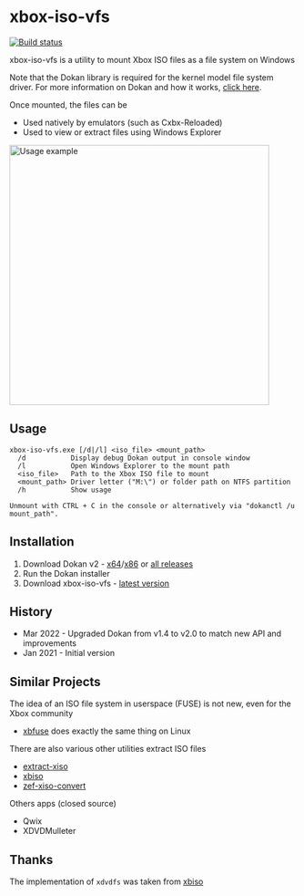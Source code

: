 # xbox-iso-vfs
[![Build status](https://ci.appveyor.com/api/projects/status/dp43t000dnga9w3m?svg=true)](https://ci.appveyor.com/project/x1nixmzeng/xbox-iso-vfs)

xbox-iso-vfs is a utility to mount Xbox ISO files as a file system on Windows

Note that the Dokan library is required for the kernel model file system driver. For more information on Dokan and how it works, [click here](https://github.com/dokan-dev/dokany#how-it-works).

Once mounted, the files can be
* Used natively by emulators (such as Cxbx-Reloaded)
* Used to view or extract files using Windows Explorer

<img width="456" alt="Usage example" src="https://user-images.githubusercontent.com/327967/103487886-76800500-4e00-11eb-8b74-81a3e890a1c1.png">


## Usage

    xbox-iso-vfs.exe [/d|/l] <iso_file> <mount_path>
      /d           Display debug Dokan output in console window
      /l           Open Windows Explorer to the mount path
      <iso_file>   Path to the Xbox ISO file to mount
      <mount_path> Driver letter ("M:\") or folder path on NTFS partition
      /h           Show usage
    
    Unmount with CTRL + C in the console or alternatively via "dokanctl /u mount_path".


## Installation

1. Download Dokan v2 - [x64](https://github.com/dokan-dev/dokany/releases/download/v2.0.3.2000/Dokan_x64.msi)/[x86](https://github.com/dokan-dev/dokany/releases/download/v2.0.3.2000/Dokan_x86.msi) or [all releases](https://github.com/dokan-dev/dokany/releases/tag/v2.0.3.2000)
2. Run the Dokan installer
3. Download xbox-iso-vfs - [latest version](https://github.com/x1nixmzeng/xbox-iso-vfs/releases/download/v1.1/Release.zip)


## History

* Mar 2022 - Upgraded Dokan from v1.4 to v2.0 to match new API and improvements
* Jan 2021 - Initial version


## Similar Projects

The idea of an ISO file system in userspace (FUSE) is not new, even for the Xbox community
* [xbfuse](https://github.com/multimediamike/xbfuse) does exactly the same thing on Linux

There are also various other utilities extract ISO files
* [extract-xiso](https://github.com/XboxDev/extract-xiso)
* [xbiso](https://github.com/thrimbor/xbiso)
* [zef-xiso-convert](https://github.com/zefie/zef-xiso-convert)

Others apps (closed source)
* Qwix
* XDVDMulleter


## Thanks

The implementation of `xdvdfs` was taken from [xbiso](https://github.com/thrimbor/xbiso)
